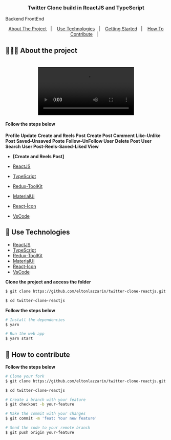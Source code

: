 

<h3 align="center">
  Twitter Clone build in ReactJS and TypeScript
</h3>


Backend
FrontEnd


<p align="center">
  <a href="#-about-the-project">About The Project</a>&nbsp;&nbsp;&nbsp;|&nbsp;&nbsp;&nbsp;
  <a href="#-technologies">Use Technologies</a>&nbsp;&nbsp;&nbsp;|&nbsp;&nbsp;&nbsp;
  <a href="#-getting-started">Getting Started</a>&nbsp;&nbsp;&nbsp;|&nbsp;&nbsp;&nbsp;
 <a href="#-how-to-contribute">How To Contribute</a>&nbsp;&nbsp;&nbsp;|&nbsp;&nbsp;&nbsp;

</p>

## 👨🏻‍💻 About the project

<h1 align="center">
	<video alt="Project" src="https://github.com/sertanozcnn/Twitter-Clone-React-Java/assets/90261603/b9586b76-ee2e-4962-8537-84dfdb7f4288" />
</h1>



<h4>Follow the steps below</h4>

**Profile Update**
**Create and Reels Post**
**Create Post Comment**
**Like-Unlike Post**
**Saved-Unsaved Poste**
**Follow-UnFollow User**
**Delete Post**
**User Search**
**User Post-Reels-Saved-Liked View**

- **[Create and Reels Post]**

- [ReactJS](https://nodejs.org/en)
- [TypeScript](https://www.typescriptlang.org)
- [Redux-ToolKit](https://react-sticky-box.codecks.io)
- [MaterialUi](https://styled-icons.js.org)
- [React-İcon](https://styled-components.com)
- [VsCode](https://code.visualstudio.com) 




## 🚀 Use Technologies

- [ReactJS](https://nodejs.org/en)
- [TypeScript](https://www.typescriptlang.org)
- [Redux-ToolKit](https://react-sticky-box.codecks.io)
- [MaterialUi](https://styled-icons.js.org)
- [React-İcon](https://styled-components.com)
- [VsCode](https://code.visualstudio.com) 


**Clone the project and access the folder**

```bash
$ git clone https://github.com/eltonlazzarin/twitter-clone-reactjs.git

$ cd twitter-clone-reactjs
```

**Follow the steps below**

```bash
# Install the dependencies
$ yarn

# Run the web app
$ yarn start
```

## 🤔 How to contribute

**Follow the steps below**

```bash
# Clone your fork
$ git clone https://github.com/eltonlazzarin/twitter-clone-reactjs.git

$ cd twitter-clone-reactjs

# Create a branch with your feature
$ git checkout -b your-feature

# Make the commit with your changes
$ git commit -m 'feat: Your new feature'

# Send the code to your remote branch
$ git push origin your-feature
```











